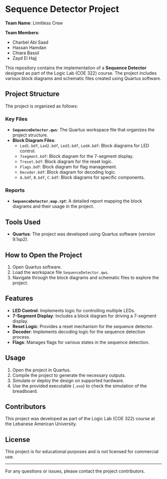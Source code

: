 # Sequence Detector Project

**Team Name**: Limitless Crew

**Team Members**:
- Charbel Abi Saad
- Hassan Hamdan
- Chiara Bassil
- Zayd El Hajj

This repository contains the implementation of a **Sequence Detector** designed as part of the Logic Lab (COE 322) course. The project includes various block diagrams and schematic files created using Quartus software.

## Project Structure

The project is organized as follows:

### Key Files
- **`SequenceDetector.qws`**: The Quartus workspace file that organizes the project structure.
- **Block Diagram Files**:
  - `Led1.bdf`, `Led2.bdf`, `Led3.bdf`, `Led4.bdf`: Block diagrams for LED control.
  - `7segment.bdf`: Block diagram for the 7-segment display.
  - `Treset.bdf`: Block diagram for the reset logic.
  - `Flags.bdf`: Block diagram for flag management.
  - `Decoder.bdf`: Block diagram for decoding logic.
  - `A.bdf`, `B.bdf`, `C.bdf`: Block diagrams for specific components.

### Reports
- **`SequenceDetector.map.rpt`**: A detailed report mapping the block diagrams and their usage in the project.

## Tools Used
- **Quartus**: The project was developed using Quartus software (version 9.1sp2).

## How to Open the Project
1. Open Quartus software.
2. Load the workspace file `SequenceDetector.qws`.
3. Navigate through the block diagrams and schematic files to explore the project.

## Features
- **LED Control**: Implements logic for controlling multiple LEDs.
- **7-Segment Display**: Includes a block diagram for driving a 7-segment display.
- **Reset Logic**: Provides a reset mechanism for the sequence detector.
- **Decoder**: Implements decoding logic for the sequence detection process.
- **Flags**: Manages flags for various states in the sequence detection.

## Usage
1. Open the project in Quartus.
2. Compile the project to generate the necessary outputs.
3. Simulate or deploy the design on supported hardware.
4. Use the provided executable (`.exe`) to check the simulation of the breadboard.

## Contributors
This project was developed as part of the Logic Lab (COE 322) course at the Lebanese American University.

## License
This project is for educational purposes and is not licensed for commercial use.

---

For any questions or issues, please contact the project contributors.